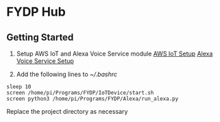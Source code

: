 # FYDP Hub

## Getting Started
1. Setup AWS IoT and Alexa Voice Service module
[AWS IoT Setup](IoTDevice/README.md)
[Alexa Voice Service Setup](Alexa/README.md)

2. Add the following lines to *~/.bashrc*
```
sleep 10
screen /home/pi/Programs/FYDP/IoTDevice/start.sh
screen python3 /home/pi/Programs/FYDP/Alexa/run_alexa.py
```
Replace the project directory as necessary
